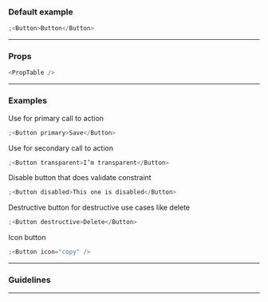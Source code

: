 ### Default example

```js
;<Button>Button</Button>
```

---

### Props

```js
<PropTable />
```

---

### Examples

Use for primary call to action

```js
;<Button primary>Save</Button>
```

Use for secondary call to action

```js
;<Button transparent>I’m transparent</Button>
```

Disable button that does validate constraint

```js
;<Button disabled>This one is disabled</Button>
```

Destructive button for destructive use cases like delete

```js
;<Button destructive>Delete</Button>
```

Icon button

```js
;<Button icon="copy" />
```

---

### Guidelines

---

